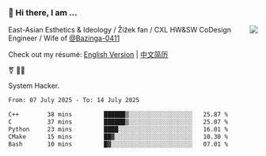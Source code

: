 ### 👋 Hi there, I am ...

<img align="right" src="https://github-readme-stats.vercel.app/api?username=vickiegpt&show_icons=true&icon_color=0366d6&bg_color=ffffff&hide_title=true" />

East-Asian Esthetics & Ideology / Žižek fan / CXL HW&SW CoDesign Engineer / Wife of [@Bazinga-0411](https://bazinga-0411.github.io/)

Check out my résumé: [English Version](http://asplos.dev/) | [中文简历](http://asplos.dev/CN.html)

⚧️ 
🏳️‍⚧️ 

System Hacker.


<!--START_SECTION:waka-->

```txt
From: 07 July 2025 - To: 14 July 2025

C++        38 mins         ██████▒░░░░░░░░░░░░░░░░░░   25.87 %
C          37 mins         ██████▒░░░░░░░░░░░░░░░░░░   25.07 %
Python     23 mins         ████░░░░░░░░░░░░░░░░░░░░░   16.01 %
CMake      15 mins         ██▓░░░░░░░░░░░░░░░░░░░░░░   10.30 %
Bash       10 mins         █▓░░░░░░░░░░░░░░░░░░░░░░░   07.01 %
```

<!--END_SECTION:waka-->

